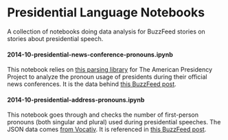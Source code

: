 Presidential Language Notebooks
================================

A collection of notebooks doing data analysis for BuzzFeed stories on stories about presidential speech.

#### 2014-10-presidential-news-conference-pronouns.ipynb

This notebook relies on <a href="https://github.com/BuzzFeedNews/whtranscripts">this parsing library</a> for The American Presidency Project to analyze the pronoun usage of presidents during their official news conferences. It is the data behind <a href="http://www.buzzfeed.com/johntemplon/obamas-pronouns-dont-make-him-narcissist">this BuzzFeed post</a>.

#### 2014-10-presidential-address-pronouns.ipynb

This notebook goes through and checks the number of first-person pronouns (both singular and plural) used during presidential speeches. The JSON data comes <a href="https://github.com/Vocativ-data/presidents_readability">from Vocativ</a>. It is referenced in <a href="http://www.buzzfeed.com/johntemplon/obamas-pronouns-dont-make-him-narcissist">this BuzzFeed post</a>.
